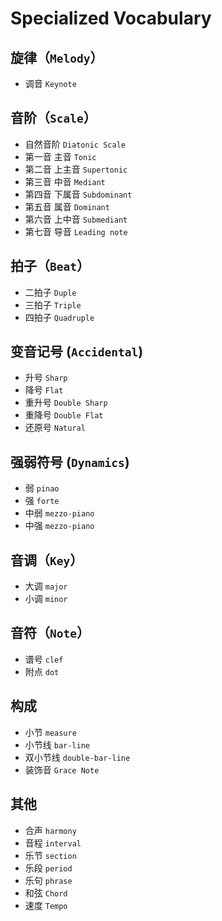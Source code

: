 # Specialized  Vocabulary

## 旋律（```Melody```）

+ 调音 ```Keynote```

## 音阶（```Scale```）
+ 自然音阶 ```Diatonic Scale```
+ 第一音 主音 ```Tonic```
+ 第二音 上主音 ```Supertonic```
+ 第三音 中音 ```Mediant```
+ 第四音 下属音 ```Subdominant```
+ 第五音 属音 ```Dominant```
+ 第六音 上中音 ```Submediant```
+ 第七音 导音 ```Leading note```


## 拍子（```Beat```）

+ 二拍子 ```Duple```
+ 三拍子 ```Triple```
+ 四拍子 ```Quadruple```

## 变音记号 (```Accidental```)

+ 升号 ```Sharp```
+ 降号 ```Flat```   
+ 重升号 ```Double Sharp```
+ 重降号 ```Double Flat```
+ 还原号  ```Natural```

## 强弱符号 (```Dynamics```)

+ 弱 ```pinao```
+ 强 ```forte```
+ 中弱 ```mezzo-piano```
+ 中强 ```mezzo-piano```

## 音调（```Key```）

+ 大调 ```major```
+ 小调 ```minor```

## 音符（```Note```）

+ 谱号 ```clef```
+ 附点 ```dot```

## 构成

+ 小节 ```measure```
+ 小节线 ```bar-line```
+ 双小节线 ```double-bar-line```
+ 装饰音 ```Grace Note```

## 其他

+ 合声 ```harmony```
+ 音程 ```interval```
+ 乐节 ```section```
+ 乐段 ```period```
+ 乐句 ```phrase```
+ 和弦 ```Chord```
+ 速度 ```Tempo```